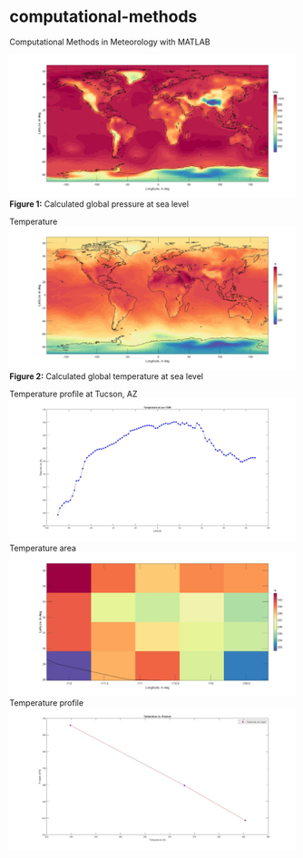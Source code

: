 # computational-methods
Computational Methods in Meteorology with MATLAB

![test](HW2/Figures/p1.jpg)
**Figure 1:** Calculated global pressure at sea level

Temperature ![test](HW2/Figures/t1.jpg)
**Figure 2:** Calculated global temperature at sea level

Temperature profile at Tucson, AZ ![test](HW2/Figures/t1_tucson.jpg)
Temperature area ![test](HW2/Figures/tarea.jpg)
Temperature profile ![test](HW2/Figures/temperature%20profile.jpg)
